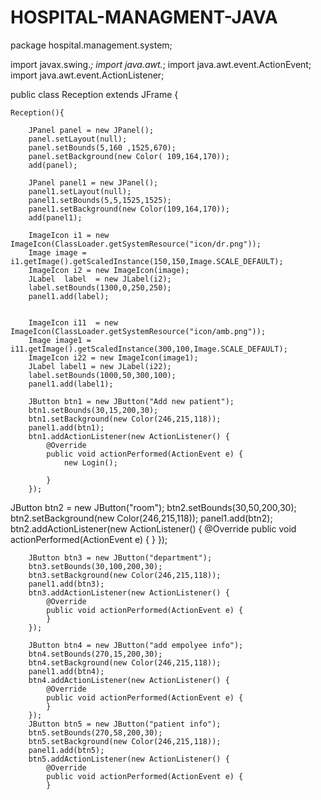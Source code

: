 # HOSPITAL-MANAGMENT-JAVA
package hospital.management.system;

import javax.swing.*;
import java.awt.*;
import java.awt.event.ActionEvent;
import java.awt.event.ActionListener;

public class Reception extends JFrame {

    Reception(){

        JPanel panel = new JPanel();
        panel.setLayout(null);
        panel.setBounds(5,160 ,1525,670);
        panel.setBackground(new Color( 109,164,170));
        add(panel);

        JPanel panel1 = new JPanel();
        panel1.setLayout(null);
        panel1.setBounds(5,5,1525,1525);
        panel1.setBackground(new Color(109,164,170));
        add(panel1);

        ImageIcon i1 = new ImageIcon(ClassLoader.getSystemResource("icon/dr.png"));
        Image image = i1.getImage().getScaledInstance(150,150,Image.SCALE_DEFAULT);
        ImageIcon i2 = new ImageIcon(image);
        JLabel  label  = new JLabel(i2);
        label.setBounds(1300,0,250,250);
        panel1.add(label);


        ImageIcon i11  = new ImageIcon(ClassLoader.getSystemResource("icon/amb.png"));
        Image image1 = i11.getImage().getScaledInstance(300,100,Image.SCALE_DEFAULT);
        ImageIcon i22 = new ImageIcon(image1);
        JLabel label1 = new JLabel(i22);
        label.setBounds(1000,50,300,100);
        panel1.add(label1);

        JButton btn1 = new JButton("Add new patient");
        btn1.setBounds(30,15,200,30);
        btn1.setBackground(new Color(246,215,118));
        panel1.add(btn1);
        btn1.addActionListener(new ActionListener() {
            @Override
            public void actionPerformed(ActionEvent e) {
                new Login();

            }
        });
JButton btn2 = new JButton("room");
        btn2.setBounds(30,50,200,30);
        btn2.setBackground(new Color(246,215,118));
        panel1.add(btn2);
        btn2.addActionListener(new ActionListener() {
            @Override
            public void actionPerformed(ActionEvent e) {
                                   }
                               });

        JButton btn3 = new JButton("department");
        btn3.setBounds(30,100,200,30);
        btn3.setBackground(new Color(246,215,118));
        panel1.add(btn3);
        btn3.addActionListener(new ActionListener() {
            @Override
            public void actionPerformed(ActionEvent e) {
            }
        });

        JButton btn4 = new JButton("add empolyee info");
        btn4.setBounds(270,15,200,30);
        btn4.setBackground(new Color(246,215,118));
        panel1.add(btn4);
        btn4.addActionListener(new ActionListener() {
            @Override
            public void actionPerformed(ActionEvent e) {
            }
        });
        JButton btn5 = new JButton("patient info");
        btn5.setBounds(270,58,200,30);
        btn5.setBackground(new Color(246,215,118));
        panel1.add(btn5);
        btn5.addActionListener(new ActionListener() {
            @Override
            public void actionPerformed(ActionEvent e) {
            }
